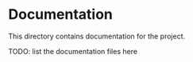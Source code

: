 # Documentation

This directory contains documentation for the project.

TODO: list the documentation files here
